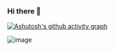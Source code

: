 ### Hi there 👋

<!--
**CaptainKryga/CaptainKryga** is a ✨ _special_ ✨ repository because its `README.md` (this file) appears on your GitHub profile.

Here are some ideas to get you started:

- 🔭 I’m currently working on ...
- 🌱 I’m currently learning ...
- 👯 I’m looking to collaborate on ...
- 🤔 I’m looking for help with ...
- 💬 Ask me about ...
- 📫 How to reach me: ...
- 😄 Pronouns: ...
- ⚡ Fun fact: ...
-->


[![Ashutosh's github activity graph](https://activity-graph.herokuapp.com/graph?username=captainkryga&theme=react-dark)](https://github.com/ashutosh00710/github-readme-activity-graph)
<!-- ![42 Profile Card](https://1337-readme.vercel.app/api/profile?cursus=42cursus&leet_logo=hide&login=jbashiri)\ -->
<!-- ![captainkryga's GitHub stats](https://github-readme-stats.vercel.app/api?username=captainkryga&show_icons=true&theme=radical) -->
![image](https://vk.com/doc1841681_639624952?hash=dUVxLrBwTpO5fW1vVpP3wzgKnPzxcSpz3RqcROuQPC8&dl=usO2FC0yc3HGbZQxmQw700zOW1CIW4PScs19fq8X9sP&wnd=1&module=im&mp4=1)
